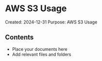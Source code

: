 # AWS S3 Usage
Created: 2024-12-31
Purpose: AWS S3 Usage

## Contents
- Place your documents here
- Add relevant files and folders
